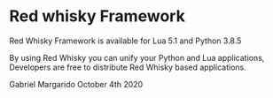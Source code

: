 # Red whisky Framework
Red Whisky Framework is available for Lua 5.1 and Python 3.8.5

By using Red Whisky you can unify your Python and Lua applications,
Developers are free to distribute Red Whisky based applications.

Gabriel Margarido
October 4th 2020
